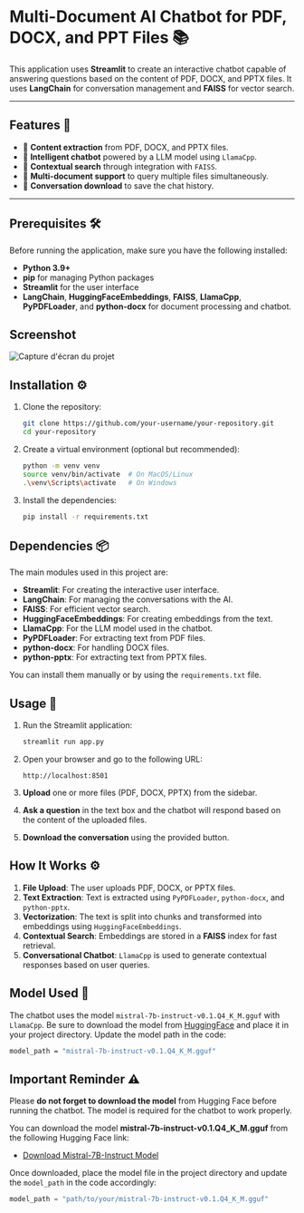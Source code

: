 # Multi-Document AI Chatbot for PDF, DOCX, and PPT Files 📚

This application uses **Streamlit** to create an interactive chatbot capable of answering questions based on the content of PDF, DOCX, and PPTX files. It uses **LangChain** for conversation management and **FAISS** for vector search.  

---

## Features 🚀
- 📄 **Content extraction** from PDF, DOCX, and PPTX files.  
- 🤖 **Intelligent chatbot** powered by a LLM model using `LlamaCpp`.  
- 🔎 **Contextual search** through integration with `FAISS`.  
- 📂 **Multi-document support** to query multiple files simultaneously.  
- 💾 **Conversation download** to save the chat history.  

---

## Prerequisites 🛠️
Before running the application, make sure you have the following installed:  
- **Python 3.9+**  
- **pip** for managing Python packages  
- **Streamlit** for the user interface  
- **LangChain**, **HuggingFaceEmbeddings**, **FAISS**, **LlamaCpp**, **PyPDFLoader**, and **python-docx** for document processing and chatbot.  

## Screenshot

![Capture d'écran du projet](./images/screenshot.png)


## Installation ⚙️
1. Clone the repository:
    ```bash
    git clone https://github.com/your-username/your-repository.git
    cd your-repository
    ```

2. Create a virtual environment (optional but recommended):
    ```bash
    python -m venv venv
    source venv/bin/activate  # On MacOS/Linux
    .\venv\Scripts\activate   # On Windows
    ```

3. Install the dependencies:
    ```bash
    pip install -r requirements.txt
    ```


## Dependencies 📦
The main modules used in this project are:
- **Streamlit**: For creating the interactive user interface.
- **LangChain**: For managing the conversations with the AI.
- **FAISS**: For efficient vector search.
- **HuggingFaceEmbeddings**: For creating embeddings from the text.
- **LlamaCpp**: For the LLM model used in the chatbot.
- **PyPDFLoader**: For extracting text from PDF files.
- **python-docx**: For handling DOCX files.
- **python-pptx**: For extracting text from PPTX files.

You can install them manually or by using the `requirements.txt` file.



## Usage 🚀
1. Run the Streamlit application:
    ```bash
    streamlit run app.py
    ```

2. Open your browser and go to the following URL:
    ```
    http://localhost:8501
    ```

3. **Upload** one or more files (PDF, DOCX, PPTX) from the sidebar.
4. **Ask a question** in the text box and the chatbot will respond based on the content of the uploaded files.
5. **Download the conversation** using the provided button.




## How It Works ⚙️
1. **File Upload**: The user uploads PDF, DOCX, or PPTX files.
2. **Text Extraction**: Text is extracted using `PyPDFLoader`, `python-docx`, and `python-pptx`.
3. **Vectorization**: The text is split into chunks and transformed into embeddings using `HuggingFaceEmbeddings`.
4. **Contextual Search**: Embeddings are stored in a **FAISS** index for fast retrieval.
5. **Conversational Chatbot**: `LlamaCpp` is used to generate contextual responses based on user queries.



## Model Used 🤖
The chatbot uses the model `mistral-7b-instruct-v0.1.Q4_K_M.gguf` with `LlamaCpp`. Be sure to download the model from [HuggingFace](https://huggingface.co/TheBloke/Mistral-7B-Instruct-v0.1-GGUF/blob/main/mistral-7b-instruct-v0.1.Q4_K_M.gguf) and place it in your project directory. Update the model path in the code:
```bash
model_path = "mistral-7b-instruct-v0.1.Q4_K_M.gguf"
```

## Important Reminder ⚠️
Please **do not forget to download the model** from Hugging Face before running the chatbot. The model is required for the chatbot to work properly.  

You can download the model **mistral-7b-instruct-v0.1.Q4_K_M.gguf** from the following Hugging Face link:
- [Download Mistral-7B-Instruct Model](https://huggingface.co/TheBloke/Mistral-7B-Instruct-v0.1-GGUF/blob/main/mistral-7b-instruct-v0.1.Q4_K_M.gguf)

Once downloaded, place the model file in the project directory and update the `model_path` in the code accordingly:
```python
model_path = "path/to/your/mistral-7b-instruct-v0.1.Q4_K_M.gguf"
```
